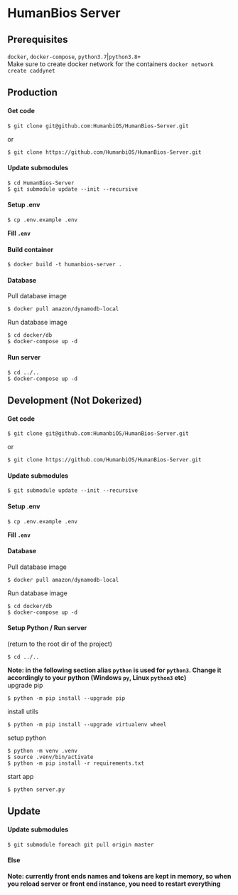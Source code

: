 # HumanBios Server

## Prerequisites
`docker`, `docker-compose`, `python3.7`|`python3.8+`  
Make sure to create docker network for the containers
`docker network create caddynet`  

## Production
#### Get code
```
$ git clone git@github.com:HumanbiOS/HumanBios-Server.git
```
or
```
$ git clone https://github.com/HumanbiOS/HumanBios-Server.git
```
#### Update submodules
```
$ cd HumanBios-Server
$ git submodule update --init --recursive
```
#### Setup .env
```
$ cp .env.example .env  
```
**Fill `.env`**  
#### Build container
```
$ docker build -t humanbios-server .
```
#### Database
Pull database image
```
$ docker pull amazon/dynamodb-local
```
Run database image
```
$ cd docker/db
$ docker-compose up -d
```
#### Run server
```
$ cd ../..
$ docker-compose up -d
```

## Development (Not Dokerized)
#### Get code
```
$ git clone git@github.com:HumanbiOS/HumanBios-Server.git
```
or
```
$ git clone https://github.com/HumanbiOS/HumanBios-Server.git
```
#### Update submodules
```
$ git submodule update --init --recursive
```
#### Setup .env
```
$ cp .env.example .env  
```
**Fill `.env`**  
#### Database
Pull database image
```
$ docker pull amazon/dynamodb-local
```
Run database image
```
$ cd docker/db
$ docker-compose up -d
```
#### Setup Python / Run server
(return to the root dir of the project)
```
$ cd ../..
```
**Note: in the following section alias `python` is used for `python3`. Change it accordingly to your python (Windows `py`, Linux `python3` etc)**  
upgrade pip
```
$ python -m pip install --upgrade pip
```
install utils
```
$ python -m pip install --upgrade virtualenv wheel
```
setup python
```
$ python -m venv .venv
$ source .venv/bin/activate
$ python -m pip install -r requirements.txt
```
start app
```
$ python server.py
```

## Update
#### Update submodules
`$ git submodule foreach git pull origin master`
#### Else
**Note: currently front ends names and tokens are kept in memory, so when you reload server or front end instance, you need to restart everything**
